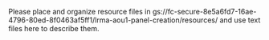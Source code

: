 Please place and organize resource files in gs://fc-secure-8e5a6fd7-16ae-4796-80ed-8f0463af5ff1/lrma-aou1-panel-creation/resources/ and use text files here to describe them.
